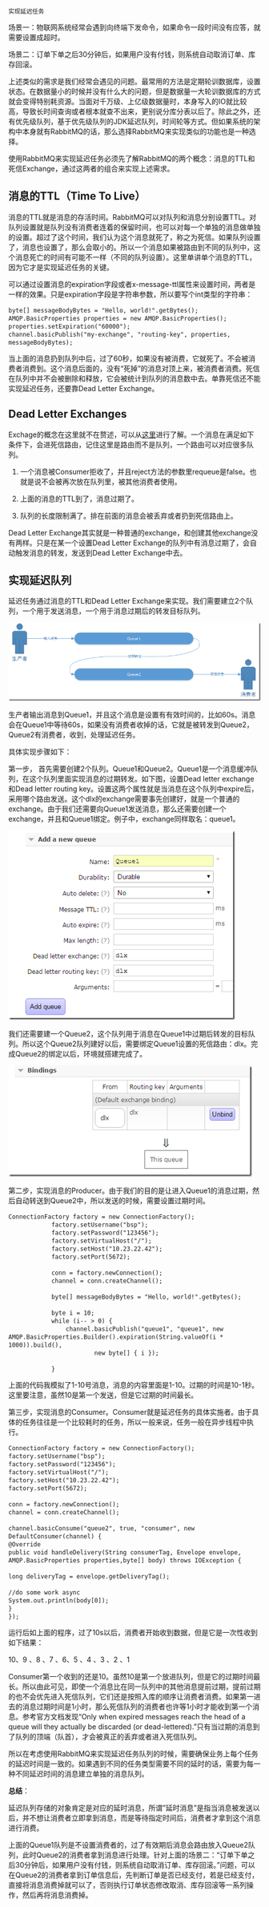 ```
实现延迟任务
```

场景一：物联网系统经常会遇到向终端下发命令，如果命令一段时间没有应答，就需要设置成超时。

场景二：订单下单之后30分钟后，如果用户没有付钱，则系统自动取消订单、库存回滚。

上述类似的需求是我们经常会遇见的问题。最常用的方法是定期轮训数据库，设置状态。在数据量小的时候并没有什么大的问题，但是数据量一大轮训数据库的方式就会变得特别耗资源。当面对千万级、上亿级数据量时，本身写入的IO就比较高，导致长时间查询或者根本就查不出来，更别说分库分表以后了。除此之外，还有优先级队列，基于优先级队列的JDK延迟队列，时间轮等方式。但如果系统的架构中本身就有RabbitMQ的话，那么选择RabbitMQ来实现类似的功能也是一种选择。

使用RabbitMQ来实现延迟任务必须先了解RabbitMQ的两个概念：消息的TTL和死信Exchange，通过这两者的组合来实现上述需求。

## 消息的TTL（Time To Live）

消息的TTL就是消息的存活时间。RabbitMQ可以对队列和消息分别设置TTL。对队列设置就是队列没有消费者连着的保留时间，也可以对每一个单独的消息做单独的设置。超过了这个时间，我们认为这个消息就死了，称之为死信。如果队列设置了，消息也设置了，那么会取小的。所以一个消息如果被路由到不同的队列中，这个消息死亡的时间有可能不一样（不同的队列设置）。这里单讲单个消息的TTL，因为它才是实现延迟任务的关键。

可以通过设置消息的expiration字段或者x-message-ttl属性来设置时间，两者是一样的效果。只是expiration字段是字符串参数，所以要写个int类型的字符串：

```
byte[] messageBodyBytes = "Hello, world!".getBytes();
AMQP.BasicProperties properties = new AMQP.BasicProperties();
properties.setExpiration("60000");
channel.basicPublish("my-exchange", "routing-key", properties, messageBodyBytes);
```

当上面的消息扔到队列中后，过了60秒，如果没有被消费，它就死了。不会被消费者消费到。这个消息后面的，没有“死掉”的消息对顶上来，被消费者消费。死信在队列中并不会被删除和释放，它会被统计到队列的消息数中去。单靠死信还不能实现延迟任务，还要靠Dead Letter Exchange。

## Dead Letter Exchanges

Exchage的概念在这里就不在赘述，可以从[这里](http://www.cnblogs.com/haoxinyue/archive/2012/09/28/2707041.html)进行了解。一个消息在满足如下条件下，会进死信路由，记住这里是路由而不是队列，一个路由可以对应很多队列。

1. 一个消息被Consumer拒收了，并且reject方法的参数里requeue是false。也就是说不会被再次放在队列里，被其他消费者使用。

2. 上面的消息的TTL到了，消息过期了。

3. 队列的长度限制满了。排在前面的消息会被丢弃或者扔到死信路由上。

Dead Letter Exchange其实就是一种普通的exchange，和创建其他exchange没有两样。只是在某一个设置Dead Letter Exchange的队列中有消息过期了，会自动触发消息的转发，发送到Dead Letter Exchange中去。

## 实现延迟队列

延迟任务通过消息的TTL和Dead Letter Exchange来实现。我们需要建立2个队列，一个用于发送消息，一个用于消息过期后的转发目标队列。

![](/assets/15700-20170324221432018-1693098922.png)

生产者输出消息到Queue1，并且这个消息是设置有有效时间的，比如60s。消息会在Queue1中等待60s，如果没有消费者收掉的话，它就是被转发到Queue2，Queue2有消费者，收到，处理延迟任务。

具体实现步骤如下：

第一步， 首先需要创建2个队列。Queue1和Queue2。Queue1是一个消息缓冲队列，在这个队列里面实现消息的过期转发。如下图，设置Dead letter exchange和Dead letter routing key。设置这两个属性就是当消息在这个队列中expire后，采用哪个路由发送。这个dlx的exchange需要事先创建好，就是一个普通的exchange。由于我们还需要向Queue1发送消息，那么还需要创建一个exchange，并且和Queue1绑定。例子中，exchange同样取名：queue1。

![](/assets/15700-20170324221433705-1183004086.png)

我们还需要建一个Queue2，这个队列用于消息在Queue1中过期后转发的目标队列。所以这个Queue2队列建好以后，需要绑定Queue1设置的死信路由：dlx。完成Queue2的绑定以后，环境就搭建完成了。

![](/assets/15700-20170324221435221-754012683.png)

第二步，实现消息的Producer。由于我们的目的是让进入Queue1的消息过期，然后自动转送到Queue2中，所以发送的时候，需要设置过期时间。

```
ConnectionFactory factory = new ConnectionFactory();
            factory.setUsername("bsp");
            factory.setPassword("123456");
            factory.setVirtualHost("/");
            factory.setHost("10.23.22.42");
            factory.setPort(5672);

            conn = factory.newConnection();
            channel = conn.createChannel();

            byte[] messageBodyBytes = "Hello, world!".getBytes();

            byte i = 10;
            while (i-- > 0) {                
                channel.basicPublish("queue1", "queue1", new AMQP.BasicProperties.Builder().expiration(String.valueOf(i * 1000)).build(),
                        new byte[] { i });

            }
```

上面的代码我模拟了1-10号消息，消息的内容里面是1-10。过期的时间是10-1秒。这里要注意，虽然10是第一个发送，但是它过期的时间最长。

第三步，实现消息的Consumer。Consumer就是延迟任务的具体实施者。由于具体的任务往往是一个比较耗时的任务，所以一般来说，任务一般在异步线程中执行。

```
ConnectionFactory factory = new ConnectionFactory();
factory.setUsername("bsp");
factory.setPassword("123456");
factory.setVirtualHost("/");
factory.setHost("10.23.22.42");
factory.setPort(5672);

conn = factory.newConnection();
channel = conn.createChannel();

channel.basicConsume("queue2", true, "consumer", new DefaultConsumer(channel) {
@Override
public void handleDelivery(String consumerTag, Envelope envelope, AMQP.BasicProperties properties,byte[] body) throws IOException {

long deliveryTag = envelope.getDeliveryTag();

//do some work async
System.out.println(body[0]);
}
});
```

运行后如上面的程序，过了10s以后，消费者开始收到数据，但是它是一次性收到如下结果：

10、9 、8 、7 、6、5 、4 、3 、2 、1

Consumer第一个收到的还是10。虽然10是第一个放进队列，但是它的过期时间最长。所以由此可见，即使一个消息比在同一队列中的其他消息提前过期，提前过期的也不会优先进入死信队列，它们还是按照入库的顺序让消费者消费。如果第一进去的消息过期时间是1小时，那么死信队列的消费者也许等1小时才能收到第一个消息。参考官方文档发现“Only when expired messages reach the head of a queue will they actually be discarded \(or dead-lettered\).”只有当过期的消息到了队列的顶端（队首），才会被真正的丢弃或者进入死信队列。

所以在考虑使用RabbitMQ来实现延迟任务队列的时候，需要确保业务上每个任务的延迟时间是一致的。如果遇到不同的任务类型需要不同的延时的话，需要为每一种不同延迟时间的消息建立单独的消息队列。

**总结**：

延迟队列存储的对象肯定是对应的延时消息，所谓”延时消息”是指当消息被发送以后，并不想让消费者立即拿到消息，而是等待指定时间后，消费者才拿到这个消息进行消费。

上面的Queue1队列是不设置消费者的，过了有效期后消息会路由放入Queue2队列，此时Queue2的消费者拿到消息进行处理。针对上面的场景二：“订单下单之后30分钟后，如果用户没有付钱，则系统自动取消订单、库存回滚。”问题，可以在Queue2的消费者拿到订单信息后，先判断订单是否已经支付，若是已经支付，直接将消息消费掉就可以了，否则执行订单状态修改取消、库存回滚等一系列操作，然后再将消息消费掉。


